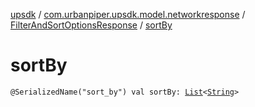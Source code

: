 [upsdk](../../index.md) / [com.urbanpiper.upsdk.model.networkresponse](../index.md) / [FilterAndSortOptionsResponse](index.md) / [sortBy](./sort-by.md)

# sortBy

`@SerializedName("sort_by") val sortBy: `[`List`](https://kotlinlang.org/api/latest/jvm/stdlib/kotlin.collections/-list/index.html)`<`[`String`](https://kotlinlang.org/api/latest/jvm/stdlib/kotlin/-string/index.html)`>`